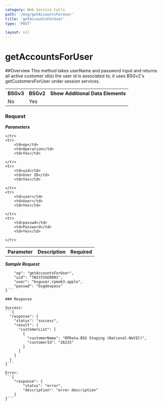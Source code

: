 ```yaml
---
category: Web Service Calls
path: '/msg/getAccountsForUser'
title: 'getAccountsForUser'
type: 'POST'

layout: nil
---
```


# getAccountsForUser

##Overview
This method takes userName and password input and returns all active customer id(s) the user id is associated to; it uses BSGv2's getCustomersForUser under session services.

<table>
	<tbody>
	<tr>
		<th>BSGv3</th>
		<th>BSGv2</th>
		<th>Show Additional Data Elements</th>
	</tr>
	<tr>
		<td>No</td>
		<td>Yes</td>
		<td></td>
	</tr>

</tbody>
</table>

### Request

***Parameters***

<table>
	<tbody>
	<tr>
		<th>Parameter</th>
		<th>Description</th>
		<th>Required</th>
		
	</tr>
	<tr>
		<td>op</td>
		<td>Operation</td>
		<td>Yes</td>
		
	</tr>
	<tr>
		<td>uid</td>
		<td>User ID</td>
		<td>Yes</td>
		
	</tr>
	<tr>
		<td>user</td>
		<td>User</td>
		<td>Yes</td>
		
	</tr>
	<tr>
		<td>passwd</td>
		<td>Password</td>
		<td>Yes</td>
		
	</tr>
</tbody>
</table>

***Sample Request***
```{
    "op": "getAccountsForUser", 
    "uid": "TWISTUSER001", 
    "user": "bsguser.rpmob3.apple", 
    "passwd": "bsgdevpass"
}```

### Response

Success:
```{
  "response": {
    "status": "success",
    "result": {
      "customerList": [
        {
          "customerName": "RPData-BSG Staging (National-NoVIC)",
          "customerId": "26233"
        }
      ]
    }
  }
}```

Error:
```{
    "response": {
        "status": "error",
        "description": "error description"
    }
}```